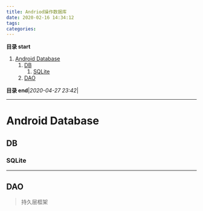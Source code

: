 ```yaml
---
title: Andriod操作数据库
date: 2020-02-16 14:34:12
tags: 
categories: 
---
```


**目录 start**

1. [Android Database](#android-database)
    1. [DB](#db)
        1. [SQLite](#sqlite)
    1. [DAO](#dao)

**目录 end**|_2020-04-27 23:42_|
****************************************
# Android Database

## DB
### SQLite

************************

## DAO
> 持久层框架
